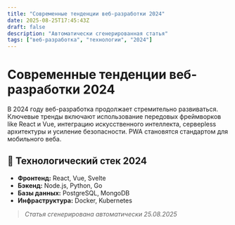 ```yaml
---
title: "Современные тенденции веб-разработки 2024"
date: 2025-08-25T17:45:43Z
draft: false
description: "Автоматически сгенерированная статья"
tags: ["веб-разработка", "технологии", "2024"]
---
```


# Современные тенденции веб-разработки 2024

В 2024 году веб-разработка продолжает стремительно развиваться. Ключевые тренды включают использование передовых фреймворков like React и Vue, интеграцию искусственного интеллекта, серверless архитектуры и усиление безопасности. PWA становятся стандартом для мобильного веба.

## 🔧 Технологический стек 2024

- **Фронтенд:** React, Vue, Svelte
- **Бэкенд:** Node.js, Python, Go
- **Базы данных:** PostgreSQL, MongoDB
- **Инфраструктура:** Docker, Kubernetes

> *Статья сгенерирована автоматически 25.08.2025*
